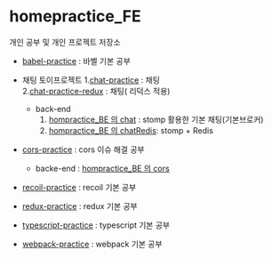 # homepractice_FE
개인 공부 및 개인 프로젝트 저장소

- [babel-practice](https://github.com/dhsj8405/homepractice_FE/tree/main/babel-practice) : 바벨 기본 공부  

- 채팅 토이프로젝트
  1.[chat-practice](https://github.com/dhsj8405/homepractice_FE/tree/main/chat-practice) : 채팅  
  2.[chat-practice-redux](https://github.com/dhsj8405/homepractice_FE/tree/main/chat-practice-redux) : 채팅( 리덕스 적용)
  - back-end 
    1. [hompractice_BE 의 chat](https://github.com/dhsj8405/homepractice_BE/tree/main/chat) : stomp 활용한 기본 채팅(기본브로커)  
    2. [hompractice_BE 의 chatRedis](https://github.com/dhsj8405/homepractice_BE/tree/main/chatRedis): stomp + Redis  

- [cors-practice](https://github.com/dhsj8405/homepractice_FE/tree/main/cors-practice)  : cors 이슈 해결 공부  
  - backe-end : [hompractice_BE 의 cors](https://github.com/dhsj8405/homepractice_BE/tree/main/cors)  

- [recoil-practice](https://github.com/dhsj8405/homepractice_FE/tree/main/recoil-practice) : recoil 기본 공부   

- [redux-practice](https://github.com/dhsj8405/homepractice_FE/tree/main/redux-practice) : redux 기본 공부  

- [typescript-practice](https://github.com/dhsj8405/homepractice_FE/tree/main/typescript-practice) : typescript 기본 공부  

- [webpack-practice](https://github.com/dhsj8405/homepractice_FE/tree/main/webpack-practice) : webpack 기본 공부  
